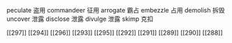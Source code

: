




peculate 盗用
commandeer 征用
arrogate 霸占
embezzle 占用
demolish 拆毁
uncover 泄露
disclose 泄露
divulge 泄露
skimp 克扣

[[297]]
[[294]]
[[296]]
[[293]]
[[295]]
[[292]]
[[291]]
[[289]]
[[290]]
[[288]]